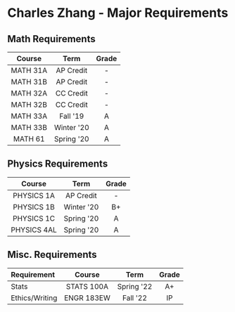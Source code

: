 # Charles Zhang - Major Requirements

## Math Requirements

| Course | Term | Grade |
|:---:|:---:|:---:|
| MATH 31A | AP Credit | - |
| MATH 31B | AP Credit | - |
| MATH 32A | CC Credit | - |
| MATH 32B | CC Credit | - |
| MATH 33A | Fall '19 | A |
| MATH 33B | Winter '20 | A |
| MATH 61 | Spring '20 | A |

## Physics Requirements

| Course | Term | Grade |
|:---:|:---:|:---:|
| PHYSICS 1A | AP Credit | - |
| PHYSICS 1B | Winter '20 | B+ |
| PHYSICS 1C | Spring '20 | A |
| PHYSICS 4AL | Spring '20 | A |

## Misc. Requirements

| Requirement | Course | Term | Grade |
|:----|:---:|:---:|:---:|
| Stats | STATS 100A | Spring '22 | A+ |
| Ethics/Writing | ENGR 183EW | Fall '22 | IP |
